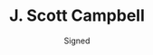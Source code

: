 ---
title: J. Scott Campbell
issue: The Ruff Stuff 1
issue_nr: 1
full_title: ""
subtitle: Signed
release_date: Jun 2018
release_year: 2018
format: Sketchbook
pages: 48
signed_by: J. Scott Campbell
price: 20
---